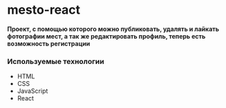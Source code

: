 # mesto-react
**Проект, с помощью которого можно публиковать, удалять и лайкать фотографии мест, а так же редактировать профиль, теперь есть возможность регистрации**

### Используемые технологии
* HTML
* CSS
* JavaScript
* React